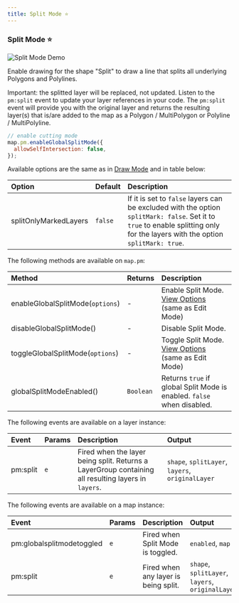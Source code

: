 ```yaml
---
title: Split Mode ⭐
---
```


### Split Mode ⭐

![Split Mode Demo](https://geoman-static.onrender.com/assets/split.gif)

Enable drawing for the shape "Split" to draw a line that splits all underlying Polygons and Polylines.

Important: the splitted layer will be replaced, not updated. Listen to the `pm:split` event to update your layer references in your code. The `pm:split` event will provide you with the original layer and returns the resulting layer(s) that is/are added to the map as a Polygon / MultiPolygon or Polyline / MultiPolyline.

```js
// enable cutting mode
map.pm.enableGlobalSplitMode({
  allowSelfIntersection: false,
});
```

Available options are the same as in [Draw Mode](#draw-mode) and in table below:

| Option                | Default | Description                                                                                                                                                                    |
| :-------------------- | :------ | :----------------------------------------------------------------------------------------------------------------------------------------------------------------------------- |
| splitOnlyMarkedLayers | `false` | If it is set to `false` layers can be excluded with the option `splitMark: false`. Set it to `true` to enable splitting only for the layers with the option `splitMark: true`. |

The following methods are available on `map.pm`:

| Method                           | Returns   | Description                                                                                    |
| :------------------------------- | :-------- | :--------------------------------------------------------------------------------------------- |
| enableGlobalSplitMode(`options`) | -         | Enable Split Mode. [View Options](/docs/modes/edit-mode#edit-mode-options) (same as Edit Mode) |
| disableGlobalSplitMode()         | -         | Disable Split Mode.                                                                            |
| toggleGlobalSplitMode(`options`) | -         | Toggle Split Mode. [View Options](/docs/modes/edit-mode#edit-mode-options) (same as Edit Mode) |
| globalSplitModeEnabled()         | `Boolean` | Returns `true` if global Split Mode is enabled. `false` when disabled.                         |

The following events are available on a layer instance:

| Event    | Params | Description                                                                                         | Output                                           |
| :------- | :----- | :-------------------------------------------------------------------------------------------------- | :----------------------------------------------- |
| pm:split | `e`    | Fired when the layer being split. Returns a LayerGroup containing all resulting layers in `layers`. | `shape`, `splitLayer`, `layers`, `originalLayer` |

The following events are available on a map instance:

| Event                     | Params | Description                          | Output                                           |
| :------------------------ | :----- | :----------------------------------- | :----------------------------------------------- |
| pm:globalsplitmodetoggled | `e`    | Fired when Split Mode is toggled.    | `enabled`, `map`                                 |
| pm:split                  | `e`    | Fired when any layer is being split. | `shape`, `splitLayer`, `layers`, `originalLayer` |

